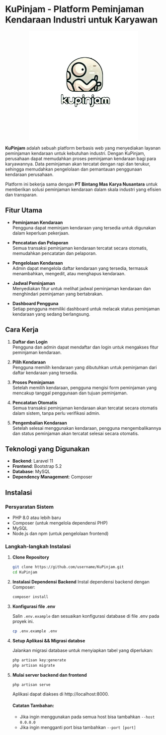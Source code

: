 # KuPinjam - Platform Peminjaman Kendaraan Industri untuk Karyawan

<p align="center">
  <img src="public/assets/static/images/logo/kupinjam.webp" alt="Gambar Contoh" width="350">
</p>

**KuPinjam** adalah sebuah platform berbasis web yang menyediakan layanan peminjaman kendaraan untuk kebutuhan industri. Dengan KuPinjam, perusahaan dapat memudahkan proses peminjaman kendaraan bagi para karyawannya. Data peminjaman akan tercatat dengan rapi dan terukur, sehingga memudahkan pengelolaan dan pemantauan penggunaan kendaraan perusahaan.

Platform ini bekerja sama dengan **PT Bintang Mas Karya Nusantara** untuk memberikan solusi peminjaman kendaraan dalam skala industri yang efisien dan transparan.

## Fitur Utama

- **Peminjaman Kendaraan**  
  Pengguna dapat meminjam kendaraan yang tersedia untuk digunakan dalam keperluan pekerjaan.

- **Pencatatan dan Pelaporan**  
  Semua transaksi peminjaman kendaraan tercatat secara otomatis, memudahkan pencatatan dan pelaporan.

- **Pengelolaan Kendaraan**  
  Admin dapat mengelola daftar kendaraan yang tersedia, termasuk menambahkan, mengedit, atau menghapus kendaraan.

- **Jadwal Peminjaman**  
  Menyediakan fitur untuk melihat jadwal peminjaman kendaraan dan menghindari peminjaman yang bertabrakan.

- **Dashboard Pengguna**  
  Setiap pengguna memiliki dashboard untuk melacak status peminjaman kendaraan yang sedang berlangsung.

## Cara Kerja

1. **Daftar dan Login**  
   Pengguna dan admin dapat mendaftar dan login untuk mengakses fitur peminjaman kendaraan.

2. **Pilih Kendaraan**  
   Pengguna memilih kendaraan yang dibutuhkan untuk peminjaman dari daftar kendaraan yang tersedia.

3. **Proses Peminjaman**  
   Setelah memilih kendaraan, pengguna mengisi form peminjaman yang mencakup tanggal penggunaan dan tujuan peminjaman.

4. **Pencatatan Otomatis**  
   Semua transaksi peminjaman kendaraan akan tercatat secara otomatis dalam sistem, tanpa perlu verifikasi admin.

5. **Pengembalian Kendaraan**  
   Setelah selesai menggunakan kendaraan, pengguna mengembalikannya dan status peminjaman akan tercatat selesai secara otomatis.

## Teknologi yang Digunakan

- **Backend**: Laravel 11
- **Frontend**: Bootstrap 5.2
- **Database**: MySQL
- **Dependency Management**: Composer

## Instalasi

### Persyaratan Sistem

- PHP 8.0 atau lebih baru
- Composer (untuk mengelola dependensi PHP)
- MySQL
- Node.js dan npm (untuk pengelolaan frontend)

### Langkah-langkah Instalasi

1. **Clone Repository**

   ```bash
   git clone https://github.com/username/KuPinjam.git
   cd KuPinjam
   ```
2. **Instalasi Dependensi Backend**
    Instal dependensi backend dengan Composer:
    ```bash
    composer install
    ```
3. **Konfigurasi file .env**

    Salin `.env.example` dan sesuaikan konfigurasi database di file .env pada proyek ini.
    ```bash
    cp .env.example .env
    ```

4. **Setup Aplikasi && Migrasi databse**

    Jalankan migrasi database untuk menyiapkan tabel yang diperlukan:
    ```bash
    php artisan key:generate
    php artisan migrate
    ```
5. **Mulai server backend dan frontend**
    ```bash
    php artisan serve
    ```

   Aplikasi dapat diakses di http://localhost:8000.
   
   #### Catatan Tambahan: 
   - Jika ingin menggunakan pada semua host bisa tambahkan ` --host 0.0.0.0 `
   - Jika ingin mengganti port bisa tambahkan 
   ` --port [port] `
